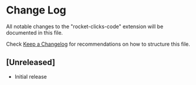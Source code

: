 # Change Log

All notable changes to the "rocket-clicks-code" extension will be documented in this file.

Check [Keep a Changelog](http://keepachangelog.com/) for recommendations on how to structure this file.

## [Unreleased]

- Initial release
